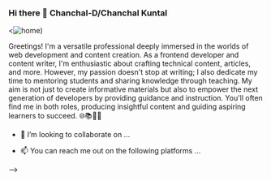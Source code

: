 ### Hi there 👋 **Chanchal-D/Chanchal Kuntal**
<![home](https://github.com/Chanchal-D/Chanchal-D/assets/117251667/e5fc202c-b993-416b-b388-560a6d9eaef8))

Greetings! I'm a versatile professional deeply immersed in the worlds of web development and content creation. As a frontend developer and content writer, I'm enthusiastic about crafting technical content, articles, and more. However, my passion doesn't stop at writing; I also dedicate my time to mentoring students and sharing knowledge through teaching. My aim is not just to create informative materials but also to empower the next generation of developers by providing guidance and instruction. You'll often find me in both roles, producing insightful content and guiding aspiring learners to succeed. 🌐📚👩‍🏫


- 👯 I’m looking to collaborate on ...


- 📫 You can reach me out on the following platforms ...

-->

